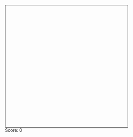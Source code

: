 <!DOCTYPE html>
<html>

<head>
    <style>
        /* styles for the game board */
        #board {
            width: 400px;
            height: 400px;
            border: 1px solid black;
        }
        /* styles for each cell */
        .cell {
            width: 20px;
            height: 20px;
            border: 1px solid black;
        }
        /* styles for the snake */
        .snake {
            background-color: green;
        }
        /* styles for the food */
        .food {
            background-color: red;
        }
    </style>
</head>

<body>
    <div id="board"></div>
    <div id="score">Score: <span id="score-value">0</span></div>
    <script>
        // global variables
        const board = document.getElementById("board");
        const scoreValue = document.getElementById("score-value");
        let snake = [[2, 0], [1, 0], [0, 0]];
        let food = [3, 3];
        let direction = "right";
        let score = 0;
        // creates the game board
        function createBoard() {
            for (let i = 0; i < 20; i++) {
                for (let j = 0; j < 20; j++) {
                    let cell = document.createElement("div");
                    cell.classList.add("cell");
                    cell.setAttribute("id", i + "-" + j);
                    board.appendChild(cell);
                }
            }
        }
        // renders the snake and food on the board
        function render() {
            snake.forEach(([x, y]) => {
                let cell = document.getElementById(x + "-" + y);
                cell.classList.add("snake");
            });
            let foodCell = document.getElementById(food[0] + "-" + food[1]);
            foodCell.classList.add("food");
        }
        // moves the snake in the specified direction
        function move() {
            let head = snake[snake.length - 1];
            let newHead = [...head];
            switch (direction) {
                case "right":
                    newHead[1]++;
                    break;
                case "left":
                    newHead[1]--;
                    break;
                case "up":
                    newHead[0]--;
                    break;
                case "down":
                    newHead[0]++;
                    break;
            }
            snake.push(newHead);
            let tail = snake.shift();
            let tailCell = document.getElementById(tail[0] + "-" + tail[1]);
            tailCell.classList.remove("snake");
            }
            // check if the snake has collided with the food
            let snakeHead = snake[snake.length - 1];
            if (snakeHead[0] === food[0] && snakeHead[1] === food[1]) {
                food = generateFood();
                score++;
                score
                }
